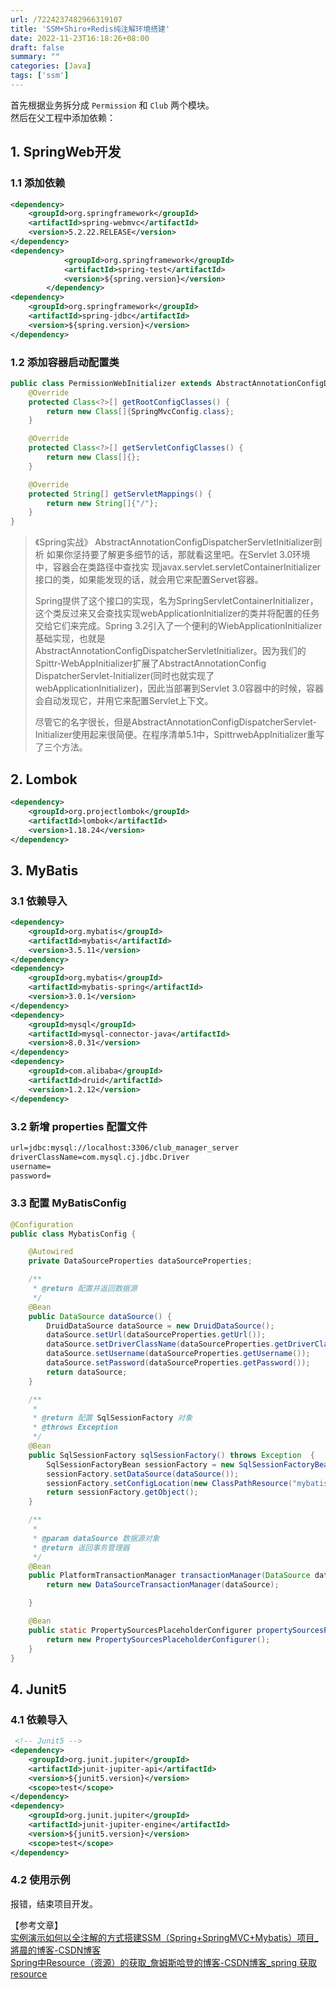 ```yaml
---
url: /7224237482966319107
title: 'SSM+Shiro+Redis纯注解环境搭建'
date: 2022-11-23T16:18:26+08:00
draft: false
summary: ""
categories: [Java]
tags: ['ssm']
---
```


首先根据业务拆分成 `Permission` 和 `Club` 两个模块。<br />然后在父工程中添加依赖：

## 1. SpringWeb开发
### 1.1 添加依赖
```xml
<dependency>
    <groupId>org.springframework</groupId>
    <artifactId>spring-webmvc</artifactId>
    <version>5.2.22.RELEASE</version>
</dependency>
<dependency>
            <groupId>org.springframework</groupId>
            <artifactId>spring-test</artifactId>
            <version>${spring.version}</version>
        </dependency>
<dependency>
    <groupId>org.springframework</groupId>
    <artifactId>spring-jdbc</artifactId>
    <version>${spring.version}</version>
</dependency>
```
### 1.2 添加容器启动配置类
```java
public class PermissionWebInitializer extends AbstractAnnotationConfigDispatcherServletInitializer {
    @Override
    protected Class<?>[] getRootConfigClasses() {
        return new Class[]{SpringMvcConfig.class};
    }

    @Override
    protected Class<?>[] getServletConfigClasses() {
        return new Class[]{};
    }

    @Override
    protected String[] getServletMappings() {
        return new String[]{"/"};
    }
}
```
> 《Spring实战》
> AbstractAnnotationConfigDispatcherServletInitializer剖析
> 如果你坚持要了解更多细节的话，那就看这里吧。在Servlet 3.0环境中，容器会在类路径中查找实
> 现javax.servlet.servletContainerInitializer接口的类，如果能发现的话，就会用它来配置Servet容器。
> 
> Spring提供了这个接口的实现，名为SpringServletContainerInitializer，这个类反过来又会查找实现webApplicationInitializer的类并将配置的任务交给它们来完成。Spring 3.2引入了一个便利的WiebApplicationInitializer基础实现，也就是AbstractAnnotationConfigDispatcherServletInitializer。因为我们的Spittr-WebAppInitializer扩展了AbstractAnnotationConfig DispatcherServlet-Initializer(同时也就实现了webApplicationInitializer)，因此当部署到Servlet 3.0容器中的时候，容器会自动发现它，并用它来配置Servlet上下文。
> 
> 尽管它的名字很长，但是AbstractAnnotationConfigDispatcherServlet-Initializer使用起来很简便。在程序清单5.1中，SpittrwebAppInitializer重写了三个方法。

## 2. Lombok
```xml
<dependency>
    <groupId>org.projectlombok</groupId>
    <artifactId>lombok</artifactId>
    <version>1.18.24</version>
</dependency>
```
## 3. MyBatis
### 3.1 依赖导入
```xml
<dependency>
    <groupId>org.mybatis</groupId>
    <artifactId>mybatis</artifactId>
    <version>3.5.11</version>
</dependency>
<dependency>
    <groupId>org.mybatis</groupId>
    <artifactId>mybatis-spring</artifactId>
    <version>3.0.1</version>
</dependency>
<dependency>
    <groupId>mysql</groupId>
    <artifactId>mysql-connector-java</artifactId>
    <version>8.0.31</version>
</dependency>
<dependency>
    <groupId>com.alibaba</groupId>
    <artifactId>druid</artifactId>
    <version>1.2.12</version>
</dependency>
```
### 3.2 新增 properties 配置文件
```xml
url=jdbc:mysql://localhost:3306/club_manager_server
driverClassName=com.mysql.cj.jdbc.Driver
username=
password=
```
### 3.3 配置 MyBatisConfig
```java
@Configuration
public class MybatisConfig {

    @Autowired
    private DataSourceProperties dataSourceProperties;

    /**
     * @return 配置并返回数据源
     */
    @Bean
    public DataSource dataSource() {
        DruidDataSource dataSource = new DruidDataSource();
        dataSource.setUrl(dataSourceProperties.getUrl());
        dataSource.setDriverClassName(dataSourceProperties.getDriverClassName());
        dataSource.setUsername(dataSourceProperties.getUsername());
        dataSource.setPassword(dataSourceProperties.getPassword());
        return dataSource;
    }

    /**
     *
     * @return 配置 SqlSessionFactory 对象
     * @throws Exception
     */
    @Bean
    public SqlSessionFactory sqlSessionFactory() throws Exception  {
        SqlSessionFactoryBean sessionFactory = new SqlSessionFactoryBean();
        sessionFactory.setDataSource(dataSource());
        sessionFactory.setConfigLocation(new ClassPathResource("mybatis-config.xml"));
        return sessionFactory.getObject();
    }

    /**
     *
     * @param dataSource 数据源对象
     * @return 返回事务管理器
     */
    @Bean
    public PlatformTransactionManager transactionManager(DataSource dataSource) {
        return new DataSourceTransactionManager(dataSource);

    }

    @Bean
    public static PropertySourcesPlaceholderConfigurer propertySourcesPlaceholderConfigurer() {
        return new PropertySourcesPlaceholderConfigurer();
    }
}
```
## 4. Junit5
### 4.1 依赖导入
```xml
 <!-- Junit5 -->
<dependency>
    <groupId>org.junit.jupiter</groupId>
    <artifactId>junit-jupiter-api</artifactId>
    <version>${junit5.version}</version>
    <scope>test</scope>
</dependency>
<dependency>
    <groupId>org.junit.jupiter</groupId>
    <artifactId>junit-jupiter-engine</artifactId>
    <version>${junit5.version}</version>
    <scope>test</scope>
</dependency>
```
### 4.2 使用示例

报错，结束项目开发。

【参考文章】<br />[实例演示如何以全注解的方式搭建SSM（Spring+SpringMVC+Mybatis）项目_將晨的博客-CSDN博客](https://blog.csdn.net/Follower_JC/article/details/107105691)<br />[Spring中Resource（资源）的获取_詹姆斯哈登的博客-CSDN博客_spring 获取resource](https://blog.csdn.net/haydenyu/article/details/76427663)
